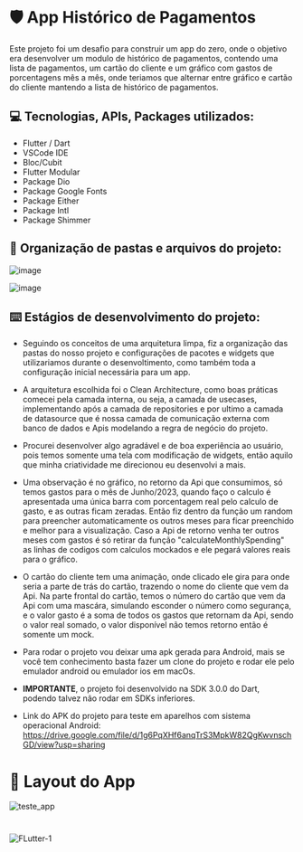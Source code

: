# :shield: App Histórico de Pagamentos

Este projeto foi um desafio para construir um app do zero, onde o objetivo era desenvolver um modulo de histórico de pagamentos, contendo uma lista de pagamentos, um cartão do cliente e um gráfico com gastos de porcentagens mês a mês, onde teriamos que alternar entre gráfico e cartão do cliente mantendo a lista de histórico de pagamentos.
  
## :computer: Tecnologias, APIs, Packages utilizados:
  
  * Flutter / Dart
  * VSCode IDE
  * Bloc/Cubit
  * Flutter Modular
  * Package Dio
  * Package Google Fonts
  * Package Either
  * Package Intl
  * Package Shimmer
  
## :file_folder: Organização de pastas e arquivos do projeto:

![image](https://github.com/ivanluizjr/payment_history/assets/41458938/d55601d0-4b5b-411a-a1c3-04dd4380c178)

![image](https://github.com/ivanluizjr/payment_history/assets/41458938/9a345aa8-76cf-4272-ba5f-3bc8789495b0)

  
## :keyboard: Estágios de desenvolvimento do projeto:

  - Seguindo os conceitos de uma arquitetura limpa, fiz a organização das pastas do nosso projeto e configurações de pacotes e widgets 
  que utilizariamos durante o desenvoltimento, como também toda a configuração inicial necessária para um app.

  - A arquitetura escolhida foi o Clean Architecture, como boas práticas comecei pela camada interna, ou seja, a camada de usecases, 
  implementando após a camada de repositories e por ultimo a 
  camada de datasource que é nossa camada de comunicação externa com banco de dados e Apis modelando a regra de negócio do projeto.
  
  - Procurei desenvolver algo agradável e de boa experiência ao usuário, pois temos somente uma tela com modificação de widgets, então 
  aquilo que minha criatividade me direcionou eu desenvolvi a mais.
  
  - Uma observação é no gráfico, no retorno da Api que consumimos, só temos gastos para o mês de Junho/2023, quando faço o calculo é 
  apresentada uma única barra com porcentagem real pelo calculo de gasto, e as outras ficam zeradas. Então fiz dentro da função um random 
  para preencher automaticamente os outros meses para ficar preenchido e melhor para a visualização. Caso a Api de retorno venha ter 
  outros meses com gastos é só retirar da função "calculateMonthlySpending" as linhas de codigos com calculos mockados e ele pegará 
  valores reais para o gráfico.

  - O cartão do cliente tem uma animação, onde clicado ele gira para onde seria a parte de trás do cartão, trazendo o nome do cliente que 
  vem da Api. Na parte frontal do cartão, temos o número do cartão que vem da Api com uma mascára, simulando esconder o número como 
  segurança, e o valor gasto é a soma de todos os gastos que retornam da Api, sendo o valor real somado, o valor disponível não temos 
  retorno então é somente um mock.

  - Para rodar o projeto vou deixar uma apk gerada para Android, mais se você tem conhecimento basta fazer um clone do projeto e rodar 
  ele pelo emulador android ou emulador ios em macOs.

  - **IMPORTANTE**, o projeto foi desenvolvido na SDK 3.0.0 do Dart, podendo talvez não rodar em SDKs inferiores.
  
  - Link do APK do projeto para teste em aparelhos com sistema operacional Android: 
  https://drive.google.com/file/d/1g6PqXHf6anqTrS3MpkW82QgKwvnschGD/view?usp=sharing
  
##

 # :iphone: Layout do App
  
  ![teste_app](https://github.com/ivanluizjr/payment_history/assets/41458938/dbc43414-fece-4dad-b9bc-267fb170193a)

  #
  
  ![FLutter-1](https://user-images.githubusercontent.com/41458938/161364495-d0dbe155-75f3-4a03-a58f-307d9212b8aa.png)



